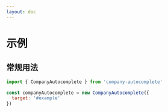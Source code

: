 ```yaml
---
layout: doc
---
```

# 示例

<script setup lang="ts">
import { getCurrentInstance, onMounted } from 'vue';
import { CompanyAutocomplete } from '../../../src/main';

const app = getCurrentInstance();

let companyAutocomplete = null;

onMounted(() => {
  companyAutocomplete = new CompanyAutocomplete({
    target: '#example_ca'
  });
})
</script>

## 常规用法
<div id="example_ca">
</div>

```js
import { CompanyAutocomplete } from 'company-autocomplete' 

const companyAutocomplete = new CompanyAutocomplete({
  target: '#example'
})
```

